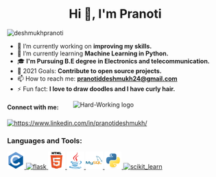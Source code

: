 

<h1 align="center">Hi 👋, I'm Pranoti</h1>
<p align="left"> <img src="https://komarev.com/ghpvc/?username=deshmukhpranoti&label=Profile%20views&color=0e75b6&style=flat" alt="deshmukhpranoti" /> </p>


- 🔭 I’m currently working on **improving my skills.**
- 🌱 I’m currently learning **Machine Learning in Python.**
- 🎓 **I'm Pursuing B.E degree in Electronics and telecommunication.**
- 🥅 2021 Goals: **Contribute to open source projects.**
- 📫 How to reach me: **pranotiddeshmukh24@gmail.com**
- ⚡ Fun fact: **I love to draw doodles and I have curly hair.** 
<img  align="right" width='350' alt='Hard-Working logo'  src="https://cdn.dribbble.com/users/1848694/screenshots/4452371/dribdesgindeskgif.gif">
<h4 align="left">Connect with me:</h4>
<p align="left">
<a href="https://linkedin.com/in/https://www.linkedin.com/in/pranotideshmukh/" target="blank"><img align="center" src="https://cdn.jsdelivr.net/npm/simple-icons@3.0.1/icons/linkedin.svg" alt="https://www.linkedin.com/in/pranotideshmukh/" height="30" width="40" /></a>
</p>
<h3 align="left">Languages and Tools:</h3>
<p align="left"> <a href="https://www.cprogramming.com/" target="_blank"> <img src="https://raw.githubusercontent.com/devicons/devicon/master/icons/c/c-original.svg" alt="c" width="40" height="40"/> </a> <a href="https://flask.palletsprojects.com/" target="_blank"> <img src="https://www.vectorlogo.zone/logos/pocoo_flask/pocoo_flask-icon.svg" alt="flask" width="40" height="40"/> </a> <a href="https://www.w3.org/html/" target="_blank"> <img src="https://raw.githubusercontent.com/devicons/devicon/master/icons/html5/html5-original-wordmark.svg" alt="html5" width="40" height="40"/> </a> <a href="https://www.java.com" target="_blank"> <img src="https://raw.githubusercontent.com/devicons/devicon/master/icons/java/java-original.svg" alt="java" width="40" height="40"/> </a> </a> <a href="https://www.mysql.com/" target="_blank"> <img src="https://raw.githubusercontent.com/devicons/devicon/master/icons/mysql/mysql-original-wordmark.svg" alt="mysql" width="40" height="40"/> </a> <a href="https://www.python.org" target="_blank"> <img src="https://raw.githubusercontent.com/devicons/devicon/master/icons/python/python-original.svg" alt="python" width="40" height="40"/> </a> <a href="https://scikit-learn.org/" target="_blank"> <img src="https://upload.wikimedia.org/wikipedia/commons/0/05/Scikit_learn_logo_small.svg" alt="scikit_learn" width="40" height="40"/> </a> </p>



